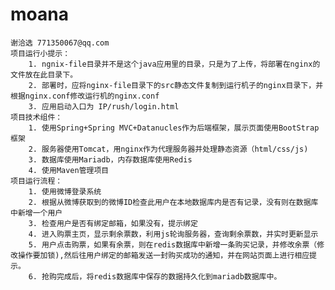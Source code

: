 # moana  
	谢洽选 771350067@qq.com
	项目运行小提示：
		1. ngnix-file目录并不是这个java应用里的目录，只是为了上传，将部署在nginx的文件放在此目录下。
		2. 部署时，应将nginx-file目录下的src静态文件复制到运行机子的nginx目录下，并根据nginx.conf修改运行机的nginx.conf
		3. 应用启动入口为 IP/rush/login.html
	项目技术组件：
		1. 使用Spring+Spring MVC+Datanucles作为后端框架，展示页面使用BootStrap框架
		2. 服务器使用Tomcat，用nginx作为代理服务器并处理静态资源（html/css/js)
		3. 数据库使用Mariadb，内存数据库使用Redis
		4. 使用Maven管理项目
	项目运行流程：
		1. 使用微博登录系统
		2. 根据从微博获取到的微博ID检查此用户在本地数据库内是否有记录，没有则在数据库中新增一个用户
		3. 检查用户是否有绑定邮箱，如果没有，提示绑定
		4. 进入购票主页，显示剩余票数，利用js轮询服务器，查询剩余票数，并实时更新显示
		5. 用户点击购票，如果有余票，则在redis数据库中新增一条购买记录，并修改余票（修改操作要加锁),然后往用户绑定的邮箱发送一封购买成功的通知，并在网站页面上进行相应提示。
		6. 抢购完成后，将redis数据库中保存的数据持久化到mariadb数据库中。